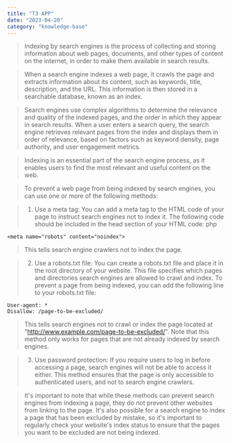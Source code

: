 ```yaml
---
title: "T3 APP"
date: "2023-04-20"
category: "knowledge-base"
---
```


> Indexing by search engines is the process of collecting and storing information about web pages, documents, and other types of content on the internet, in order to make them available in search results.

> When a search engine indexes a web page, it crawls the page and extracts information about its content, such as keywords, title, description, and the URL. This information is then stored in a searchable database, known as an index.

> Search engines use complex algorithms to determine the relevance and quality of the indexed pages, and the order in which they appear in search results. When a user enters a search query, the search engine retrieves relevant pages from the index and displays them in order of relevance, based on factors such as keyword density, page authority, and user engagement metrics.

> Indexing is an essential part of the search engine process, as it enables users to find the most relevant and useful content on the web.

> To prevent a web page from being indexed by search engines, you can use one or more of the following methods:

> 1. Use a meta tag: You can add a meta tag to the HTML code of your page to instruct search engines not to index it. The following code should be included in the head section of your HTML code:
>    php

```
<meta name="robots" content="noindex">
```

> This tells search engine crawlers not to index the page.

> 2. Use a robots.txt file: You can create a robots.txt file and place it in the root directory of your website. This file specifies which pages and directories search engines are allowed to crawl and index. To prevent a page from being indexed, you can add the following line to your robots.txt file:

```
User-agent: *
Disallow: /page-to-be-excluded/
```

> This tells search engines not to crawl or index the page located at "http://www.example.com/page-to-be-excluded/". Note that this method only works for pages that are not already indexed by search engines.

> 3. Use password protection: If you require users to log in before accessing a page, search engines will not be able to access it either. This method ensures that the page is only accessible to authenticated users, and not to search engine crawlers.

> It's important to note that while these methods can prevent search engines from indexing a page, they do not prevent other websites from linking to the page. It's also possible for a search engine to index a page that has been excluded by mistake, so it's important to regularly check your website's index status to ensure that the pages you want to be excluded are not being indexed.
